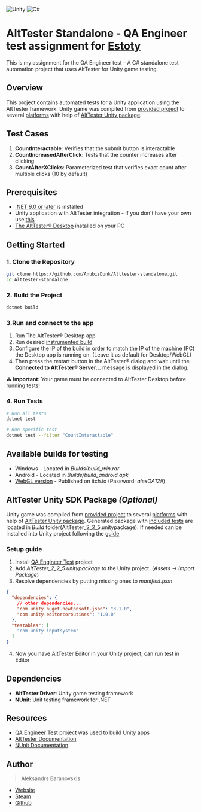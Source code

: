 ![Unity](https://img.shields.io/badge/unity-%23000000.svg?style=for-the-badge&logo=unity&logoColor=white)
![C#](https://img.shields.io/badge/c%23-%23239120.svg?style=for-the-badge&logo=csharp&logoColor=white)
# AltTester Standalone - QA Engineer test assignment for [Estoty](https://www.estoty.com/careers/details/?id=junior-qa-engineer)

This is my assignment for the QA Engineer test - A C# standalone test automation project that uses AltTester for Unity game testing.

## Overview

This project contains automated tests for a Unity application using the AltTester framework. Unity game was compiled from [provided project](https://github.com/Estoty/qa-engineer-test) to several [platforms](#Available-builds-for-testing) with help of [AltTester Unity package](https://alttester.com/docs/sdk/latest/pages/get-started.html#import-alttester-package-in-unity-editor).

## Test Cases

1. **CountInteractable**: Verifies that the submit button is interactable
2. **CountIncreasedAfterClick**: Tests that the counter increases after clicking
3. **CountAfterXClicks**: Parameterized test that verifies exact count after multiple clicks (10 by default)

## Prerequisites

- [.NET 9.0 or later](https://dotnet.microsoft.com/en-us/download) is installed
- Unity application with AltTester integration - If you don't have your own use [this](#Available-builds-for-testing)
- [The AltTester® Desktop](https://alttester.com/downloads/) installed on your PC


## Getting Started

### 1. Clone the Repository
```bash
git clone https://github.com/AnubisDunk/Alttester-standalone.git
cd Alttester-standalone
```

### 2. Build the Project
```bash
dotnet build
```
### 3.Run and connect to the app
1. Run The AltTester® Desktop app
2. Run desired [instrumented build](#Available-builds-for-testing)
3. Configure the IP of the build in order to match the IP of the machine (PC) the Desktop app is running on. (Leave it as default for Desktop/WebGL)
4. Then press the restart button in the AltTester® dialog and wait until the **Connected to AltTester® Server...** message is displayed in the dialog.

**⚠️ Important**: Your game must be connected to AltTester Desktop before running tests!

### 4. Run Tests
```bash
# Run all tests
dotnet test

# Run specific test
dotnet test --filter "CountInteractable"

```

## Available builds for testing
- Windows - Located in *Builds/build_win.rar*
- Android - Located in *Builds/build_android.apk*
- [WebGL version](https://anubisdunk.itch.io/qa-test-estoty) - Published on itch.io (Password: *alexQA12#*)

## AltTester Unity SDK Package *(Optional)*
Unity game was compiled from [provided project](https://github.com/Estoty/qa-engineer-test) to several [platforms](#Available-builds-for-testing) with help of [AltTester Unity package](https://alttester.com/docs/sdk/latest/pages/get-started.html#import-alttester-package-in-unity-editor). Generated package with [included tests](#Test-Cases) are located in *Build* folder(AltTester_2_2_5.unitypackage). If needed can be installed into Unity project following the [guide](https://alttester.com/docs/sdk/latest/pages/get-started.html#resolve-dependencies)
### Setup guide
1. Install [QA Engineer Test](https://github.com/Estoty/qa-engineer-test) project
2. Add *AltTester_2_2_5.unitypackage* to the Unity project. (*Assets -> Import Package*)
2. Resolve dependencies by putting missing ones to *manifest.json* 

```json 
{
  "dependencies": {
    // other dependencies...
    "com.unity.nuget.newtonsoft-json": "3.1.0",
    "com.unity.editorcoroutines": "1.0.0"
  },
  "testables": [
    "com.unity.inputsystem"
  ]
}
```
4. Now you have AltTester Editor in your Unity project, can run test in Editor

## Dependencies

- **AltTester Driver**: Unity game testing framework
- **NUnit**: Unit testing framework for .NET

## Resources

- [QA Engineer Test](https://github.com/Estoty/qa-engineer-test) project was used to build Unity apps
- [AltTester Documentation](https://alttester.com/docs/)
- [NUnit Documentation](https://docs.nunit.org/)

## Author

> Aleksandrs Baranovskis

- [Website](https://anubisdunk.com/cv)
- [Steam](https://steamcommunity.com/id/anubisdunk)
- [Github](https://github.com/AnubisDunk)